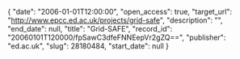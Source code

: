 {
  "date": "2006-01-01T12:00:00", 
  "open_access": true, 
  "target_url": "http://www.epcc.ed.ac.uk/projects/grid-safe", 
  "description": "", 
  "end_date": null, 
  "title": "Grid-SAFE", 
  "record_id": "20060101T120000/fpSawC3dfeFNNEepVr2gZQ==", 
  "publisher": "ed.ac.uk", 
  "slug": 28180484, 
  "start_date": null
}

